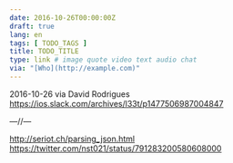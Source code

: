 ```yaml
---
date: 2016-10-26T00:00:00Z
draft: true
lang: en
tags: [ TODO_TAGS ]
title: TODO_TITLE
type: link # image quote video text audio chat
via: "[Who](http://example.com)"
---
```



2016-10-26 via David Rodrigues
https://ios.slack.com/archives/l33t/p1477506987004847

—//—

http://seriot.ch/parsing_json.html
https://twitter.com/nst021/status/791283200580608000
